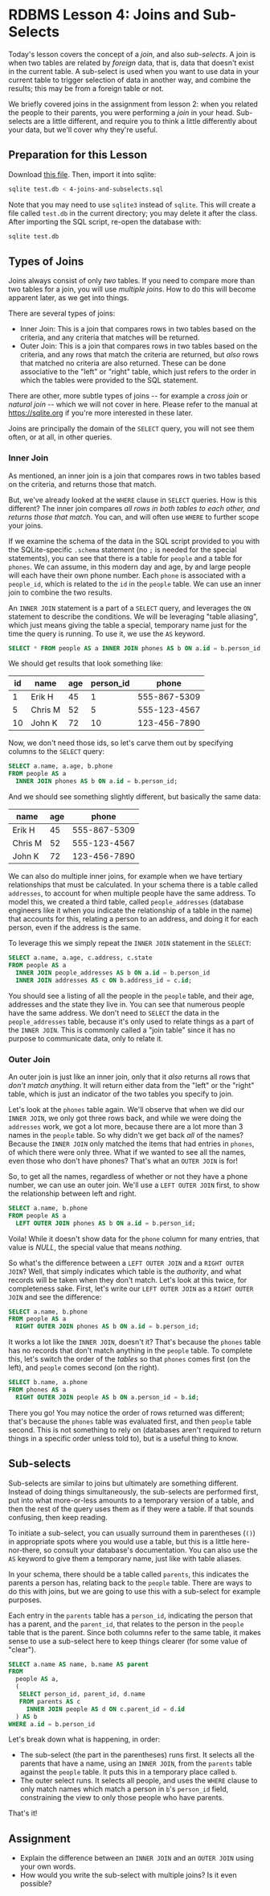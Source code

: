 # RDBMS Lesson 4: Joins and Sub-Selects

Today's lesson covers the concept of a _join_, and also _sub-selects_. A join
is when two tables are related by _foreign_ data, that is, data that doesn't
exist in the current table. A sub-select is used when you want to use data in
your current table to trigger selection of data in another way, and combine the
results; this may be from a foreign table or not.

We briefly covered joins in the assignment from lesson 2: when you related the
people to their parents, you were performing a _join_ in your head. Sub-selects
are a little different, and require you to think a little differently about
your data, but we'll cover why they're useful.

## Preparation for this Lesson

Download [this file](/data/rdbms/4-joins-and-subselects.sql). Then, import it
into sqlite:

```bash
sqlite test.db < 4-joins-and-subselects.sql
```

Note that you may need to use `sqlite3` instead of `sqlite`. This will create a
file called `test.db` in the current directory; you may delete it after the
class. After importing the SQL script, re-open the database with:

```bash
sqlite test.db
```

## Types of Joins

Joins always consist of only _two_ tables. If you need to compare more than two
tables for a join, you will use _multiple joins_. How to do this will become
apparent later, as we get into things.

There are several types of joins:

- Inner Join: This is a join that compares rows in two tables based on the
  criteria, and any criteria that matches will be returned.
- Outer Join: This is a join that compares rows in two tables based on the
  criteria, and any rows that match the criteria are returned, but _also_ rows
  that matched no criteria are also returned. These can be done associative to
  the "left" or "right" table, which just refers to the order in which the
  tables were provided to the SQL statement.

There are other, more subtle types of joins -- for example a _cross join_ or _natural join_ --
which we will not cover in here. Please refer to the manual at
https://sqlite.org if you're more interested in these later.

Joins are principally the domain of the `SELECT` query, you will not see them
often, or at all, in other queries.

### Inner Join

As mentioned, an inner join is a join that compares rows in two tables based on
the criteria, and returns those that match.

But, we've already looked at the `WHERE` clause in `SELECT` queries. How is
this different? The inner join compares _all rows in both tables to each other, and returns those that match_. You can, and will often use `WHERE` to further scope your joins.

If we examine the schema of the data in the SQL script provided to you with the
SQLite-specific `.schema` statement (no `;` is needed for the special
statements), you can see that there is a table for `people` and a table for
`phones`. We can assume, in this modern day and age, by and large people will
each have their own phone number. Each `phone` is associated with a
`people_id`, which is related to the `id` in the `people` table. We can use an
inner join to combine the two results.

An `INNER JOIN` statement is a part of a `SELECT` query, and leverages the `ON`
statement to describe the conditions. We will be leveraging "table aliasing",
which just means giving the table a special, temporary name just for the time
the query is running. To use it, we use the `AS` keyword.

```sql
SELECT * FROM people AS a INNER JOIN phones AS b ON a.id = b.person_id;
```

We should get results that look something like:

| id  | name    | age | person_id | phone        |
| --- | ------- | --- | --------- | ------------ |
| 1   | Erik H  | 45  | 1         | 555-867-5309 |
| 5   | Chris M | 52  | 5         | 555-123-4567 |
| 10  | John K  | 72  | 10        | 123-456-7890 |

Now, we don't need those ids, so let's carve them out by specifying columns to the `SELECT` query:

```sql
SELECT a.name, a.age, b.phone
FROM people AS a
  INNER JOIN phones AS b ON a.id = b.person_id;
```

And we should see something slightly different, but basically the same data:

| name    | age | phone        |
| ------- | --- | ------------ |
| Erik H  | 45  | 555-867-5309 |
| Chris M | 52  | 555-123-4567 |
| John K  | 72  | 123-456-7890 |

We can also do multiple inner joins, for example when we have tertiary
relationships that must be calculated. In your schema there is a table called
`addresses`, to account for when multiple people have the same address. To
model this, we created a third table, called `people_addresses` (database
engineers like it when you indicate the relationship of a table in the name)
that accounts for this, relating a person to an address, and doing it for each
person, even if the address is the same.

To leverage this we simply repeat the `INNER JOIN` statement in the `SELECT`:

```sql
SELECT a.name, a.age, c.address, c.state
FROM people AS a
  INNER JOIN people_addresses AS b ON a.id = b.person_id
  INNER JOIN addresses AS c ON b.address_id = c.id;
```

You should see a listing of all the people in the `people` table, and their
age, addresses and the state they live in. You can see that numerous people
have the same address. We don't need to `SELECT` the data in the
`people_addresses` table, because it's only used to relate things as a part of
the `INNER JOIN`. This is commonly called a "join table" since it has no
purpose to communicate data, only to relate it.

### Outer Join

An outer join is just like an inner join, only that it _also_ returns all rows
that _don't match anything_. It will return either data from the "left" or the
"right" table, which is just an indicator of the two tables you specify to
join.

Let's look at the `phones` table again. We'll observe that when we did our
`INNER JOIN`, we only got three rows back, and while we were doing the
`addresses` work, we got a lot more, because there are a lot more than 3 names
in the `people` table. So why didn't we get back _all_ of the names? Because
the `INNER JOIN` only matched the items that had entries in `phones`, of which
there were only three. What if we wanted to see all the names, even those who
don't have phones? That's what an `OUTER JOIN` is for!

So, to get all the names, regardless of whether or not they have a phone
number, we can use an outer join. We'll use a `LEFT OUTER JOIN` first, to show
the relationship between left and right.

```sql
SELECT a.name, b.phone
FROM people AS a
  LEFT OUTER JOIN phones AS b ON a.id = b.person_id;
```

Voila! While it doesn't show data for the `phone` column for many entries, that
value is _NULL_, the special value that means _nothing_.

So what's the difference between a `LEFT OUTER JOIN` and a `RIGHT OUTER JOIN`?
Well, that simply indicates which table is the _authority_, and what records
will be taken when they don't match. Let's look at this twice, for
completeness sake. First, let's write our `LEFT OUTER JOIN` as a `RIGHT OUTER
JOIN` and see the difference:

```sql
SELECT a.name, b.phone
FROM people AS a
  RIGHT OUTER JOIN phones AS b ON a.id = b.person_id;
```

It works a lot like the `INNER JOIN`, doesn't it? That's because the `phones`
table has no records that don't match anything in the `people` table. To
complete this, let's switch the order of the _tables_ so that `phones` comes
first (on the left), and `people` comes second (on the right).

```sql
SELECT b.name, a.phone
FROM phones AS a
  RIGHT OUTER JOIN people AS b ON a.person_id = b.id;
```

There you go! You may notice the order of rows returned was different; that's
because the `phones` table was evaluated first, and then `people` table second.
This is not something to rely on (databases aren't required to return things in
a specific order unless told to), but is a useful thing to know.

## Sub-selects

Sub-selects are similar to joins but ultimately are something different.
Instead of doing things simultaneously, the sub-selects are performed first,
put into what more-or-less amounts to a temporary version of a table, and then
the rest of the query uses them as if they were a table. If that sounds
confusing, then keep reading.

To initiate a sub-select, you can usually surround them in parentheses (`()`)
in appropriate spots where you would use a table, but this is a little
here-nor-there, so consult your database's documentation. You can also use the
`AS` keyword to give them a temporary name, just like with table aliases.

In your schema, there should be a table called `parents`, this indicates the
parents a person has, relating back to the `people` table. There are ways to do
this with joins, but we are going to use this with a sub-select for example
purposes.

Each entry in the `parents` table has a `person_id`, indicating the person that
has a parent, and the `parent_id`, that relates to the person in the `people`
table that is the parent. Since both columns refer to the same table, it makes
sense to use a sub-select here to keep things clearer (for some value of
"clear").

```sql
SELECT a.name AS name, b.name AS parent
FROM
  people AS a,
  (
   SELECT person_id, parent_id, d.name
   FROM parents AS c
     INNER JOIN people AS d ON c.parent_id = d.id
  ) AS b
WHERE a.id = b.person_id
```

Let's break down what is happening, in order:

- The sub-select (the part in the parentheses) runs first. It selects all the
  parents that have a name, using an `INNER JOIN`, from the `parents` table
  against the `people` table. It puts this in a temporary place called `b`.
- The outer select runs. It selects all people, and uses the `WHERE` clause to
  only match names which match a person in `b`'s `person_id` field,
  constraining the view to only those people who have parents.

That's it!

## Assignment

- Explain the difference between an `INNER JOIN` and an `OUTER JOIN` using your
  own words.
- How would you write the sub-select with multiple joins? Is it even possible?
